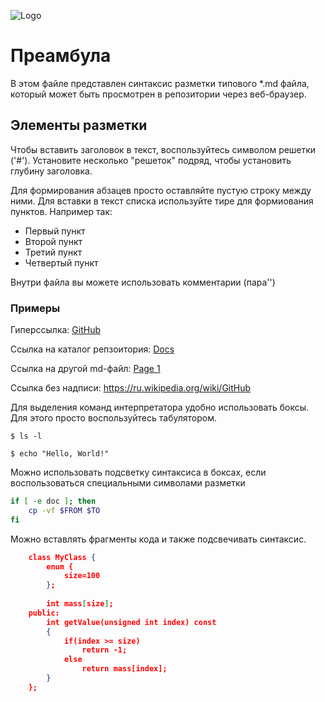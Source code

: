 ![Logo](https://upload.wikimedia.org/wikipedia/commons/5/54/GitHub_Logo.png "GitHub Logo")
# Преамбула
В этом файле представлен синтаксис разметки типового *.md файла, который может быть просмотрен в репозитории через веб-браузер.

## Элементы разметки
Чтобы вставить заголовок в текст, воспользуйтесь символом решетки ('#'). Установите несколько "решеток" подряд, чтобы установить глубину заголовка.

Для формирования абзацев просто оставляйте пустую строку между ними. Для вставки в текст списка используйте тире для формиования пунктов. Например так:
- Первый пункт
- Второй пункт
- Третий пункт
- Четвертый пункт

Внутри файла вы можете использовать комментарии (пара'<!--' '-->')

### Примеры
Гиперссылка: [GitHub](https://ru.wikipedia.org/wiki/GitHub)

Ссылка на каталог репзоитория: [Docs](docs/)

Ссылка на другой md-файл: [Page 1](docs/page1.md)

Ссылка без надписи: https://ru.wikipedia.org/wiki/GitHub

Для выделения команд интерпретатора удобно использовать боксы. Для этого просто воспользуйтесь табулятором.

	$ ls -l
	
	$ echo "Hello, World!"

Можно использовать подсветку синтаксиса в боксах, если воспользоваться специальными символами разметки

```sh
if [ -e doc ]; then
	cp -vf $FROM $TO
fi
```

Можно вставлять фрагменты кода и также подсвечивать синтаксис.

```json
	class MyClass {
		enum {
			size=100
		};
		
		int mass[size];
	public:
		int getValue(unsigned int index) const
		{
			if(index >= size)
				return -1;
			else
				return mass[index];
		}
	};
```
